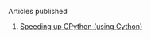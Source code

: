 Articles published 

1. [Speeding up CPython (using Cython)](https://medium.com/dotstar/speed-up-python-using-cython-652dd5a27f39?postPublishedType=initial) 